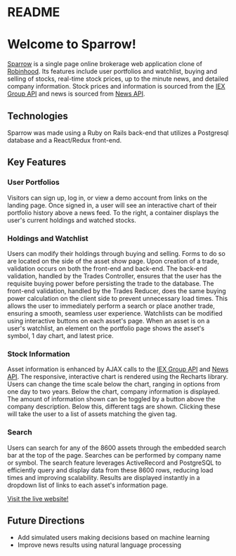 # README

# Welcome to Sparrow!

[Sparrow](http://sparrow-app.herokuapp.com/#/) is a single page online brokerage web application clone of [Robinhood](https://robinhood.com/).  Its features include user portfolios and watchlist, buying and selling of stocks, real-time stock prices, up to the minute news, and detailed company information. Stock prices and information is sourced from the [IEX Group API](https://iextrading.com/) and news is sourced from [News API](https://newsapi.org/).

## Technologies

Sparrow was made using a Ruby on Rails back-end that utilizes a Postgresql database and a React/Redux front-end.

## Key Features

### User Portfolios

Visitors can sign up, log in, or view a demo account from links on the landing page.  Once signed in, a user will see an interactive chart of their portfolio history above a news feed.  To the right, a container displays the user's current holdings and watched stocks.

### Holdings and Watchlist

Users can modify their holdings through buying and selling.  Forms to do so are located on the side of the asset show page.  Upon creation of a trade, validation occurs on both the front-end and back-end.
The back-end validation, handled by the Trades Controller, ensures that the user has the requisite buying power before persisting the trade to the database.  The front-end validation, handled by the Trades Reducer, does the same buying power calculation on the client side to prevent unnecessary load times.  This allows the user to immediately perform a search or place another trade, ensuring a smooth, seamless user experience.
Watchlists can be modified using interactive buttons on each asset's page.  When an asset is on a user's watchlist, an element on the portfolio page shows the asset's symbol, 1 day chart, and latest price.

### Stock Information

Asset information is enhanced by AJAX calls to the [IEX Group API](https://iextrading.com/) and [News API](https://newsapi.org/).  The responsive, interactive chart is rendered using the Recharts library.  Users can change the time scale below the chart, ranging in options from one day to two years.  Below the chart, company information is displayed.  The amount of information shown can be toggled by a button above the company description.  Below this, different tags are shown.  Clicking these will take the user to a list of assets matching the given tag.

### Search

Users can search for any of the 8600 assets through the embedded search bar at the top of the page.  Searches can be performed by company name or symbol.  The search feature leverages ActiveRecord and PostgreSQL to efficiently query and display data from these 8600 rows, reducing load times and improving scalability.  Results are displayed instantly in a dropdown list of links to each asset's information page.

[Visit the live website!](http://sparrow-app.herokuapp.com/#/)

## Future Directions

+ Add simulated users making decisions based on machine learning
+ Improve news results using natural language processing
